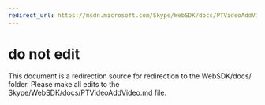 ```yaml
---
redirect_url: https://msdn.microsoft.com/Skype/WebSDK/docs/PTVideoAddVideo
---
```

# do not edit
This document is a redirection source for redirection to the WebSDK/docs/ folder. Please make all edits to the Skype/WebSDK/docs/PTVideoAddVideo.md file.

